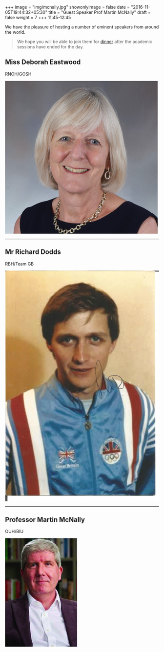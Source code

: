 +++
image = "img/mcnally.jpg"
showonlyimage = false
date = "2016-11-05T19:44:32+05:30"
title = "Guest Speaker Prof Martin McNally"
draft = false
weight = 7
+++
11:45-12:45
<!--more-->

We have the pleasure of hosting a number of eminent speakers from around the world.

> We hope you will be able to join them for [dinner](https://spirit-of-duthie.github.io/public/contact/) after the academic sessions have ended for the day.


## Miss Deborah Eastwood

RNOH/GOSH

![D Eastwood](/static/img/eastwood.jpg)

***

## Mr Richard Dodds

RBH/Team GB

![R Dodds](/static/img/dodds.jpg)

***

## Professor Martin McNally

OUH/BIU

![M McNally](/static/img/mcnally.jpg)

